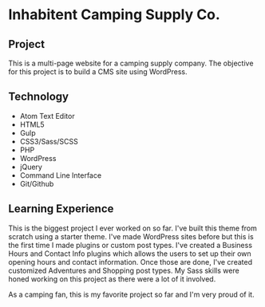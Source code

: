 Inhabitent Camping Supply Co.
======

## Project
This is a multi-page website for a camping supply company. The objective for this project is to build a CMS site using WordPress.

## Technology
* Atom Text Editor
* HTML5
* Gulp
* CSS3/Sass/SCSS
* PHP
* WordPress
* jQuery
* Command Line Interface
* Git/Github

## Learning Experience
This is the biggest project I ever worked on so far. I've built this theme from scratch using a starter theme. I've made WordPress sites before but this is the first time I made plugins or custom post types. I've created a Business Hours and Contact Info plugins which allows the users to set up their own opening hours and contact information. Once those are done, I've created customized Adventures and Shopping post types. My Sass skills were honed working on this project as there were a lot of it involved.

As a camping fan, this is my favorite project so far and I'm very proud of it.
